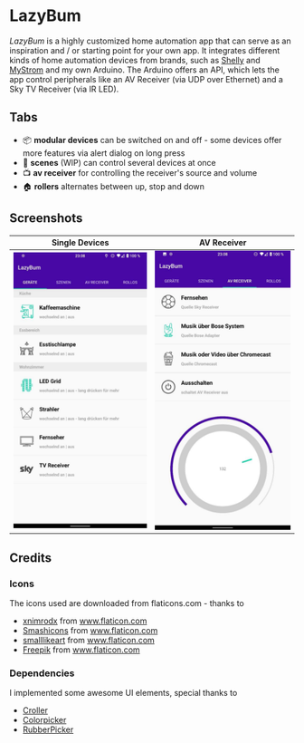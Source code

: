 # LazyBum

_LazyBum_ is a highly customized home automation app that can serve as an inspiration and / or starting point for your own app. It integrates different kinds of home automation devices from brands, such as [Shelly](<https://shelly.cloud>) and [MyStrom](<https://mystrom.com>) and my own Arduino. The Arduino offers an API, which lets the app control peripherals like an AV Receiver (via UDP over Ethernet) and a Sky TV Receiver (via IR LED).

## Tabs

- 📦 **modular devices** can be switched on and off - some devices offer more features via alert dialog on long press
- 🌅 **scenes** (WIP) can control several devices at once
- 📺 **av receiver** for controlling the receiver's source and volume
- 🏠 **rollers** alternates between up, stop and down

## Screenshots

   Single Devices    |         AV Receiver      |
:-------------------------:|:-------------------------:
![](screenshots/screenshot-1.jpg)  |  ![](screenshots/screenshot-2.jpg)

## Credits

### Icons

The icons used are downloaded from flaticons.com - thanks to
- <div><a href="https://www.flaticon.com/de/kostenloses-icon/kaffeemaschine_3234299?term=kaffeemaschine&page=1&position=7" title="xnimrodx">xnimrodx</a> from <a href="https://www.flaticon.com/de/" title="Flaticon">www.flaticon.com</a></div>
- <div><a href="https://www.flaticon.com/de/autoren/smashicons" title="Smashicons">Smashicons</a> from <a href="https://www.flaticon.com/de/" title="Flaticon">www.flaticon.com</a></div>
- <div><a href="https://www.flaticon.com/de/autoren/smalllikeart" title="smalllikeart">smalllikeart</a> from <a href="https://www.flaticon.com/de/" title="Flaticon">www.flaticon.com</a></div>
- <div><a href="https://www.flaticon.com/de/autoren/freepik" title="Freepik">Freepik</a> from <a href="https://www.flaticon.com/de/" title="Flaticon">www.flaticon.com</a></div>

### Dependencies

I implemented some awesome UI elements, special thanks to
- [Croller](<https://github.com/harjot-oberai/Croller>)
- [Colorpicker](<https://github.com/QuadFlask/colorpicker>)
- [RubberPicker](<https://github.com/Chrisvin/RubberPicker>)

